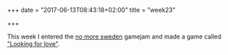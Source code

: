 +++
date = "2017-06-13T08:43:18+02:00"
title = "week23"

+++

This week I entered the [no more sweden](http://www.nomoresweden.com) gamejam and made a game called ["Looking for love"](/project/looking-for-love/).
